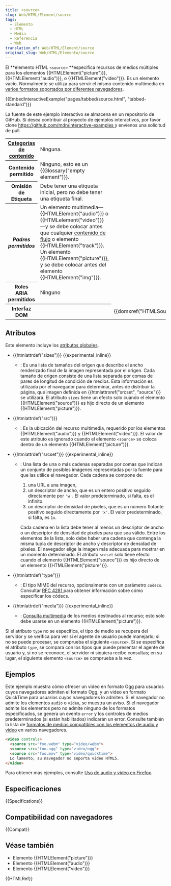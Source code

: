 ```yaml
---
title: <source>
slug: Web/HTML/Element/source
tags:
  - Elemento
  - HTML
  - Media
  - Referencia
  - Web
translation_of: Web/HTML/Element/source
original_slug: Web/HTML/Elemento/source
---
```

El **elemento HTML `<source>` **especifica recursos de medios múltiples para los elementos {{HTMLElement("picture")}}, {{HTMLElement("audio")}}, o {{HTMLElement("video")}}. Es un elemento vacío. Normalmente se utiliza para servir el mismo contenido multimedia en [varios formatos soportados por diferentes navegadores](/es/docs/Media_formats_supported_by_the_audio_and_video_elements).

{{EmbedInteractiveExample("pages/tabbed/source.html", "tabbed-standard")}}

<p class="hidden">La fuente de este ejemplo interactivo se almacena en un repositorio de GitHub. Si desea contribuir al proyecto de ejemplos interactivos, por favor clone <a href="https://github.com/mdn/interactive-examples">https://github.com/mdn/interactive-examples </a>y envíenos una solicitud de pull.</p>

<table class="properties">
  <tbody>
    <tr>
      <th scope="row">
        <a href="/en-US/docs/Web/HTML/Content_categories"
          >Categorías de contenido</a
        >
      </th>
      <td>Ninguna.</td>
    </tr>
    <tr>
      <th scope="row">Contenido permitido</th>
      <td>Ninguno, esto es un {{Glossary("empty element")}}.</td>
    </tr>
    <tr>
      <th scope="row">Omisión de Etiqueta</th>
      <td>
        Debe tener una etiqueta inicial, pero no debe tener una etiqueta final.
      </td>
    </tr>
    <tr>
      <th scope="row"><dfn>Padres permitidos</dfn></th>
      <td>
        <div>
          Un elemento multimedia—{{HTMLElement("audio")}} o
          {{HTMLelement("video")}}—y se debe colocar antes que cualquier
          <a href="/en-US/docs/HTML/Content_categories#Flow_content"
            >contenido de flujo</a
          >
          o elemento {{HTMLElement("track")}}.
        </div>
        <div>
          Un elemento {{HTMLElement("picture")}}, y se debe colocar
          antes del elemento {{HTMLElement("img")}}.
        </div>
      </td>
    </tr>
    <tr>
      <th scope="row">Roles ARIA permitidos</th>
      <td>Ninguno</td>
    </tr>
    <tr>
      <th scope="row">Interfaz DOM</th>
      <th></th>
      <td>{{domxref("HTMLSourceElement")}}</td>
    </tr>
  </tbody>
</table>

## Atributos

Este elemento incluye los [atributos globales](/es/docs/HTML/Global_attributes).

- {{htmlattrdef("sizes")}} {{experimental_inline}}
  - : Es una lista de tamaños del origen que describe el ancho renderizado final de la imagen representada por el origen. Cada tamaño de origen consiste de una lista separada por comas de pares de longitud de condición de medios. Esta información es utilizada por el navegador para determinar, antes de distribuir la página, qué imagen definida en {{htmlattrxref("srcset", "source")}} se utilizará.
    El atributo `sizes` tiene un efecto solo cuando el elemento {{HTMLElement("source")}} es hijo directo de un elemento {{HTMLElement("picture")}}.
- {{htmlattrdef("src")}}
  - : Es la ubicación del recurso multimedia, requerido por los elementos {{HTMLElement("audio")}} y {{HTMLElement("video")}}. El valor de este atributo es ignorado cuando el elemento `<source>` se coloca dentro de un elemento {{HTMLElement("picture")}}.
- {{htmlattrdef("srcset")}} {{experimental_inline}}

  - : Una lista de una o más cadenas separadas por comas que indican un conjunto de posibles imágenes representadas por la fuente para que las utilice el navegador. Cada cadena se compone de:

    1.  una URL a una imagen,
    2.  un descriptor de ancho, que es un entero positivo seguido directamente por `'w'`. El valor predeterminado, si falta, es el infinito.
    3.  un descriptor de densidad de píxeles, que es un número flotante positivo seguido directamente por `'x'`. El valor predeterminado, si falta, es `1x`.

    Cada cadena en la lista debe tener al menos un descriptor de ancho o un descriptor de densidad de píxeles para que sea válido. Entre los elementos de la lista, solo debe haber una cadena que contenga la misma tupla de descriptor de ancho y descriptor de densidad de píxeles.
    El navegador elige la imagen más adecuada para mostrar en un momento determinado.
    El atributo `srcset` solo tiene efecto cuando el elemento {{HTMLElement("source")}} es hijo directo de un elemento {{HTMLElement("picture")}}.

- {{htmlattrdef("type")}}
  - : El tipo MIME del recurso, opcionalmente con un parámetro `codecs`. Consultar [RFC 4281 ](https://tools.ietf.org/html/rfc4281)para obtener información sobre cómo especificar los códecs.
- {{htmlattrdef("media")}} {{experimental_inline}}
  - : [Consulta multimedia](/es/docs/CSS/Media_queries) de los medios destinados al recurso; esto solo debe usarse en un elemento {{HTMLElement("picture")}}.

Si el atributo `type` no se especifica, el tipo de medio se recupera del servidor y se verifica para ver si el agente de usuario puede manejarlo; si no se puede procesar, se comprueba el siguiente `<source>`. Si se especifica el atributo `type`, se compara con los tipos que puede presentar el agente de usuario y, si no se reconoce, el servidor ni siquiera recibe consultas; en su lugar, el siguiente elemento `<source>` se comprueba a la vez.

## Ejemplos

Este ejemplo muestra cómo ofrecer un video en formato Ogg para usuarios cuyos navegadores admiten el formato Ogg, y un video en formato QuickTime para usuarios cuyos navegadores lo admiten. Si el navegador no admite los elementos `audio` o `video`, se muestra un aviso. Si el navegador admite los elementos pero no admite ninguno de los formatos especificados, se genera un evento `error` y los controles de medios predeterminados (si están habilitados) indicarán un error. Consulte también la lista de [formatos de medios compatibles con los elementos de audio y video](/es/docs/Media_formats_supported_by_the_audio_and_video_elements) en varios navegadores.

```html
<video controls>
  <source src="foo.webm" type="video/webm">
  <source src="foo.ogg" type="video/ogg">
  <source src="foo.mov" type="video/quicktime">
  Lo lamento; su navegador no soporta video HTML5.
</video>
```

Para obtener más ejemplos, consulte [Uso de audio y video en Firefox](/es/docs/Using_HTML5_audio_and_video).

## Especificaciones

{{Specifications}}

## Compatibilidad con navegadores

{{Compat}}

## Véase también

- Elemento {{HTMLElement("picture")}}
- Elemento {{HTMLElement("audio")}}
- Elemento {{HTMLElement("video")}}

{{HTMLRef}}
